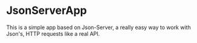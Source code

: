 # JsonServerApp
This is a simple app based on Json-Server, a really easy way to work with Json's, HTTP requests like a real API.
